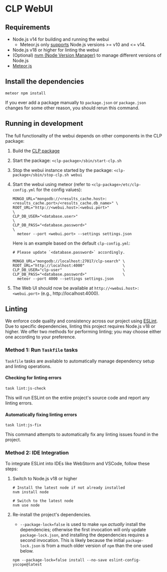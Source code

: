 # CLP WebUI

## Requirements

* Node.js v14 for building and running the webui
  * Meteor.js only [supports](https://docs.meteor.com/install#prereqs-node) Node.js versions >= v10
    and <= v14.
* Node.js v18 or higher for linting the webui
* (Optional) [nvm (Node Version Manager)][nvm] to manage different versions of Node.js
* [Meteor.js](https://docs.meteor.com/install.html#installation)

## Install the dependencies

```shell
meteor npm install
```

If you ever add a package manually to `package.json` or `package.json` changes
for some other reason, you should rerun this command.

## Running in development

The full functionality of the webui depends on other components in the CLP
package:

1. Build the [CLP package](../../docs/Building.md)
2. Start the package: `<clp-package>/sbin/start-clp.sh`
3. Stop the webui instance started by the package: `<clp-package>/sbin/stop-clp.sh webui`
4. Start the webui using meteor (refer to `<clp-package>/etc/clp-config.yml` for the config values):
   ```shell
   MONGO_URL="mongodb://<results_cache.host>:<results_cache.port>/<results_cache.db_name>" \
   ROOT_URL="http://<webui.host>:<webui.port>"                                  \
   CLP_DB_USER="<database.user>"                                                \
   CLP_DB_PASS="<database.password>"                                            \
     meteor --port <webui.port> --settings settings.json
   ```
   
   Here is an example based on the default `clp-config.yml`:
   ```shell
   # Please update `<database.password>` accordingly.
   
   MONGO_URL="mongodb://localhost:27017/clp-search" \
   ROOT_URL="http://localhost:4000"                 \
   CLP_DB_USER="clp-user"                           \
   CLP_DB_PASS="<database.password>"                \
     meteor --port 4000 --settings settings.json
   ```
5. The Web UI should now be available at `http://<webui.host>:<webui.port>`
   (e.g., http://localhost:4000).

## Linting

We enforce code quality and consistency across our project using [ESLint][eslint]. Due to specific
dependencies, linting this project requires Node.js v18 or higher. We offer two methods for
performing linting; you may choose either one according to your preference.

### Method 1: Run `Taskfile` tasks

`Taskfile` tasks are available to automatically manage dependency setup and linting operations.

#### Checking for linting errors

```shell
task lint:js-check
```

This will run ESLint on the entire project's source code and report any linting errors.

#### Automatically fixing linting errors

```shell
task lint:js-fix
```

This command attempts to automatically fix any linting issues found in the project.

### Method 2: IDE Integration

To integrate ESLint into IDEs like WebStorm and VSCode, follow these steps:

1. Switch to Node.js v18 or higher
    ```shell
    # Install the latest node if not already installed
    nvm install node

    # Switch to the latest node
    nvm use node
    ```

2. Re-install the project's dependencies.
    * `--package-lock=false` is used to make `npm` *actually* install the dependencies; otherwise
      the first invocation will only update `package-lock.json`, and installing the dependencies
      requires a second invocation. This is likely because the initial `package-lock.json` is from a
      much older version of `npm` than the one used below.

    ```shell
    npm --package-lock=false install --no-save eslint-config-yscope@latest
    ```

[eslint]: https://eslint.org/
[nvm]: https://github.com/nvm-sh/nvm
